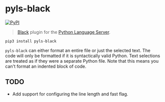 # pyls-black

[![PyPI](https://img.shields.io/pypi/v/pyls-black.svg)](https://pypi.org/project/pyls-black/)

> [Black](https://github.com/ambv/black) plugin for the [Python Language Server](https://github.com/palantir/python-language-server).

```shell
pip3 install pyls-black
```

`pyls-black` can either format an entire file or just the selected text.
The code will only be formatted if it is syntactically valid Python.
Text selections are treated as if they were a separate Python file.
Note that this means you can't format an indented block of code.

## TODO

* Add support for configuring the line length and fast flag.
